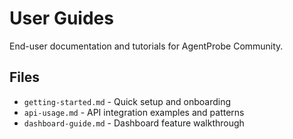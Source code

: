 # User Guides

End-user documentation and tutorials for AgentProbe Community.

## Files

- `getting-started.md` - Quick setup and onboarding
- `api-usage.md` - API integration examples and patterns
- `dashboard-guide.md` - Dashboard feature walkthrough